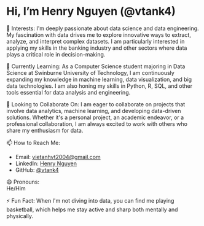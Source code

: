 # Hi, I’m Henry Nguyen (@vtank4)

👀 Interests:
I'm deeply passionate about data science and data engineering. My fascination with data drives me to explore innovative ways to extract, analyze, and interpret complex datasets. I am particularly interested in applying my skills in the banking industry and other sectors where data plays a critical role in decision-making.

🌱 Currently Learning:
As a Computer Science student majoring in Data Science at Swinburne University of Technology, I am continuously expanding my knowledge in machine learning, data visualization, and big data technologies. I am also honing my skills in Python, R, SQL, and other tools essential for data analysis and engineering.

💞️ Looking to Collaborate On: 
I am eager to collaborate on projects that involve data analytics, machine learning, and developing data-driven solutions. Whether it's a personal project, an academic endeavor, or a professional collaboration, I am always excited to work with others who share my enthusiasm for data.

📫 How to Reach Me: 
- Email: [vietanhvt2004@gmail.com](mailto:henry.nguyen@example.com)
- LinkedIn: [Henry Nguyen](www.linkedin.com/in/henry-nguyen-2b3089307)
- GitHub: [@vtank4](https://github.com/vtank4)

😄 Pronouns:  
He/Him

⚡ Fun Fact:
When I'm not diving into data, you can find me playing basketball, which helps me stay active and sharp both mentally and physically.

<!---
vtank4/vtank4 is a ✨ special ✨ repository because its `README.md` (this file) appears on your GitHub profile.
You can click the Preview link to take a look at your changes.
--->


